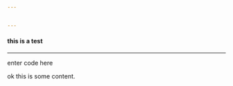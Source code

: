 ```yaml
---


---
```


<h4 id="this-is-a-test">this is a test</h4>
<hr>
<p>enter code here</p>
<p>ok this is some content.</p>

